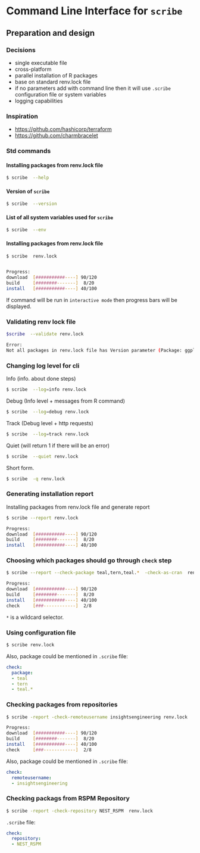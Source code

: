 # Command Line Interface for `scribe`

## Preparation and design

### Decisions

* single executable file
* cross-platform
* parallel installation of R packages
* base on standard renv.lock file
* if no parameters add with command line then it will use `.scribe` configuration file or system variables
* logging capabilities

### Inspiration

* https://github.com/hashicorp/terraform
* https://github.com/charmbracelet

### Std commands

#### Installing packages from renv.lock file

```bash
$ scribe  --help
```

#### Version of `scribe`

```bash
$ scribe  --version
```

#### List of all system variables used for `scribe`

```bash
$ scribe  --env
```

#### Installing packages from renv.lock file

```bash
$ scribe  renv.lock


Progress:
download  [###########----] 90/120
build     [########-------]  8/20
install   [###########----] 40/100
```

If command will be run in `interactive mode` then progress bars will be displayed.

### Validating renv lock file

```bash
$scribe  --validate renv.lock

Error:
Not all packages in renv.lock file has Version parameter (Package: ggplot2).
```

### Changing log level for cli

Info (info. about done steps)

```bash
$ scribe  --log=info renv.lock
```

Debug (Info level + messages from R command)

```bash
$ scribe  --log=debug renv.lock
```

Track (Debug level + http requests)

```bash
$ scribe  --log=track renv.lock
```

Quiet (will return 1 if there will be an error)

```bash
$ scribe  --quiet renv.lock
```

Short form.

```bash
$ scribe  -q renv.lock
```

### Generating installation report

Installing packages from renv.lock file and generate report

```bash
$ scribe --report renv.lock

Progress:
download  [###########----] 90/120
build     [########-------]  8/20
install   [###########----] 40/100
```

### Choosing which packages should go through `check` step

```bash
$ scribe --report --check-package teal,tern,teal.*  -check-as-cran  renv.lock

Progress:
download  [###########----] 90/120
build     [########-------]  8/20
install   [###########----] 40/100
check     [###------------]  2/8
```

`*` is a wildcard selector.

### Using configuration file

```bash
$ scribe renv.lock
```

Also, package could be mentioned in `.scribe` file:

```yaml
check:
  package:
  - teal
  - tern
  - teal.*
```

### Checking packages from repositories

```bash
$ scribe -report -check-remoteusername insightsengineering renv.lock

Progress:
download  [###########----] 90/120
build     [########-------]  8/20
install   [###########----] 40/100
check     [###------------]  2/8
```

Also, package could be mentioned in `.scribe` file:

```yaml
check:
  remoteusername:
  - insightsengineering
```

### Checking packags from RSPM Repository

```bash
$ scribe -report -check-repository NEST_RSPM  renv.lock
```

`.scribe` file:

```yaml
check:
  repository:
  - NEST_RSPM
```
